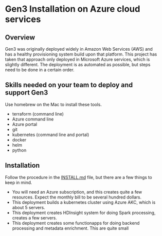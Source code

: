 # Gen3 Installation on Azure cloud services
## Overview
Gen3 was originally deployed widely in Amazon Web Services (AWS) and has a healthy provisioning system build upon that platform.  This project has taken that approach only deployed in Microsoft Azure services, which is slightly different.  The deployment is as automated as possible, but steps need to be done in a certain order.

## Skills needed on your team to deploy and support Gen3
Use homebrew on the Mac to install these tools.
- terraform (command line)
- Azure command line
- Azure portal
- git
- kubernetes (command line and portal)
- docker
- helm
- python

## Installation
Follow the procedure in the [INSTALL.md](INSTALL.md) file, but there are a few things to keep in mind.
- You will need an Azure subscription, and this creates quite a few resources.  Expect the monthly bill to be several hundred dollars.
- This deployment builds a kubernetes cluster using Azure AKC, which is about 5 servers.
- This deployment creates HDInsight system for doing Spark processing, creates a few servers.
- This deployment creates some functionapps for doing backend processing and metadata enrichment.  This are quite small
